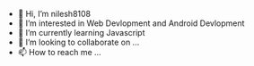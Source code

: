 - 👋 Hi, I’m nilesh8108
- 👀 I’m interested in Web Devlopment and Android Devlopment
- 🌱 I’m currently learning Javascript
- 💞️ I’m looking to collaborate on ...
- 📫 How to reach me ...

<!---
nilesh8108/nilesh8108 is a ✨ special ✨ repository because its `README.md` (this file) appears on your GitHub profile.
You can click the Preview link to take a look at your changes.
--->
